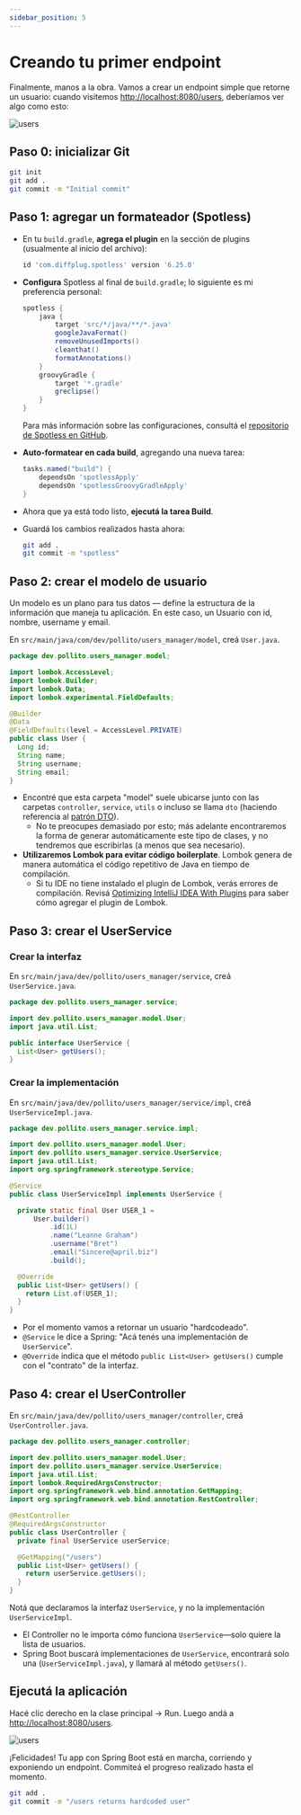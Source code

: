 ```yaml
---
sidebar_position: 5
---
```


# Creando tu primer endpoint

Finalmente, manos a la obra. Vamos a crear un endpoint simple que retorne un usuario: cuando visitemos [http://localhost:8080/users](http://localhost:8080/users), deberíamos ver algo como esto:

<div>
  <img src={require('@site/static/img/lets-create-a-spring-boot-project/users.png').default} alt="users" />
</div>

## Paso 0: inicializar Git

```bash
git init
git add .
git commit -m "Initial commit"
```

## Paso 1: agregar un formateador (Spotless)

* En tu `build.gradle`, **agrega el plugin** en la sección de plugins (usualmente al inicio del archivo):

    ```groovy
    id 'com.diffplug.spotless' version '6.25.0'
    ```

* **Configura** Spotless al final de `build.gradle`; lo siguiente es mi preferencia personal:

    ```groovy
    spotless {
        java {
            target 'src/*/java/**/*.java'
            googleJavaFormat()
            removeUnusedImports()
            cleanthat()
            formatAnnotations()
        }
        groovyGradle {
            target '*.gradle'
            greclipse()
        }
    }
    ```
    Para más información sobre las configuraciones, consultá el [repositorio de Spotless en GitHub](https://github.com/diffplug/spotless).

* **Auto-formatear en cada build**, agregando una nueva tarea:

    ```groovy
    tasks.named("build") {
        dependsOn 'spotlessApply'
        dependsOn 'spotlessGroovyGradleApply'
    }
    ```

* Ahora que ya está todo listo, **ejecutá la tarea Build**.
* Guardá los cambios realizados hasta ahora:

    ```bash
    git add .
    git commit -m "spotless"
    ```

## Paso 2: crear el modelo de usuario

Un modelo es un plano para tus datos — define la estructura de la información que maneja tu aplicación. En este caso, un Usuario con id, nombre, username y email.

En `src/main/java/com/dev/pollito/users_manager/model`, creá `User.java`.

```java
package dev.pollito.users_manager.model;

import lombok.AccessLevel;
import lombok.Builder;
import lombok.Data;
import lombok.experimental.FieldDefaults;

@Builder
@Data
@FieldDefaults(level = AccessLevel.PRIVATE)
public class User {
  Long id;
  String name;
  String username;
  String email;
}
```

* Encontré que esta carpeta "model" suele ubicarse junto con las carpetas `controller`, `service`, `utils` o incluso se llama `dto` (haciendo referencia al [patrón DTO](https://www.baeldung.com/java-dto-pattern)).
  * No te preocupes demasiado por esto; más adelante encontraremos la forma de generar automáticamente este tipo de clases, y no tendremos que escribirlas (a menos que sea necesario).
* **Utilizaremos Lombok para evitar código boilerplate**. Lombok genera de manera automática el código repetitivo de Java en tiempo de compilación.
  * Si tu IDE no tiene instalado el plugin de Lombok, verás errores de compilación. Revisá [Optimizing IntelliJ IDEA With Plugins](/lets-create-a-spring-boot-project/lets-talk-about-ides#optimizando-intellij-idea-con-plugins) para saber cómo agregar el plugin de Lombok.

## Paso 3: crear el UserService

### Crear la interfaz

En `src/main/java/dev/pollito/users_manager/service`, creá `UserService.java`.

```java
package dev.pollito.users_manager.service;

import dev.pollito.users_manager.model.User;
import java.util.List;

public interface UserService {
  List<User> getUsers();
}
```

### Crear la implementación

En `src/main/java/dev/pollito/users_manager/service/impl`, creá `UserServiceImpl.java`.

```java
package dev.pollito.users_manager.service.impl;

import dev.pollito.users_manager.model.User;
import dev.pollito.users_manager.service.UserService;
import java.util.List;
import org.springframework.stereotype.Service;

@Service
public class UserServiceImpl implements UserService {

  private static final User USER_1 =
      User.builder()
          .id(1L)
          .name("Leanne Graham")
          .username("Bret")
          .email("Sincere@april.biz")
          .build();

  @Override
  public List<User> getUsers() {
    return List.of(USER_1);
  }
}
```

* Por el momento vamos a retornar un usuario "hardcodeado".
* `@Service` le dice a Spring: "Acá tenés una implementación de `UserService`".
* `@Override` indica que el método `public List<User> getUsers()` cumple con el "contrato" de la interfaz.

## Paso 4: crear el UserController

En `src/main/java/dev/pollito/users_manager/controller`, creá `UserController.java`.

```java
package dev.pollito.users_manager.controller;

import dev.pollito.users_manager.model.User;
import dev.pollito.users_manager.service.UserService;
import java.util.List;
import lombok.RequiredArgsConstructor;
import org.springframework.web.bind.annotation.GetMapping;
import org.springframework.web.bind.annotation.RestController;

@RestController
@RequiredArgsConstructor
public class UserController {
  private final UserService userService;

  @GetMapping("/users")
  public List<User> getUsers() {
    return userService.getUsers();
  }
}
```

Notá que declaramos la interfaz `UserService`, y no la implementación `UserServiceImpl`.

* El Controller no le importa cómo funciona `UserService`—solo quiere la lista de usuarios.
* Spring Boot buscará implementaciones de `UserService`, encontrará solo una (`UserServiceImpl.java`), y llamará al método `getUsers()`.

## Ejecutá la aplicación

Hacé clic derecho en la clase principal → Run. Luego andá a [http://localhost:8080/users](http://localhost:8080/users).

<div>
    <img src={require('@site/static/img/lets-create-a-spring-boot-project/users.png').default} alt="users" />
</div>

¡Felicidades! Tu app con Spring Boot está en marcha, corriendo y exponiendo un endpoint. Commiteá el progreso realizado hasta el momento.

```bash
git add .
git commit -m "/users returns hardcoded user"
```